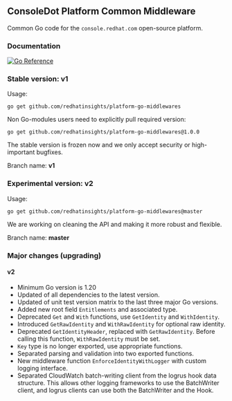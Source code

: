 ## ConsoleDot Platform Common Middleware

Common Go code for the `console.redhat.com` open-source platform.

### Documentation

[![Go Reference](https://pkg.go.dev/badge/github.com/redhatinsights/platform-go-middlewares.svg)](https://pkg.go.dev/github.com/redhatinsights/platform-go-middlewares)

### Stable version: v1

Usage:

    go get github.com/redhatinsights/platform-go-middlewares

Non Go-modules users need to explicitly pull required version:

    go get github.com/redhatinsights/platform-go-middlewares@1.0.0

The stable version is frozen now and we only accept security or high-important bugfixes.

Branch name: **v1**

### Experimental version: v2

Usage:

    go get github.com/redhatinsights/platform-go-middlewares@master

We are working on cleaning the API and making it more robust and flexible.

Branch name: **master**

### Major changes (upgrading)

#### v2

* Minimum Go version is 1.20
* Updated of all dependencies to the latest version.
* Updated of unit test version matrix to the last three major Go versions.
* Added new root field `Entitlements` and associated type.
* Deprecated `Get` and `With` functions, use `GetIdentity` and `WithIdentity`.
* Introduced `GetRawIdentity` and `WithRawIdentity` for optional raw identity.
* Deprecated `GetIdentityHeader`, replaced with `GetRawIdentity`. Before calling this function, `WithRawIdentity` must be set.
* `Key` type is no longer exported, use appropriate functions.
* Separated parsing and validation into two exported functions.
* New middleware function `EnforceIdentityWithLogger` with custom logging interface.
* Separated CloudWatch batch-writing client from the logrus hook data structure.
  This allows other logging frameworks to use the BatchWriter client, and logrus
  clients can use both the BatchWriter and the Hook.
